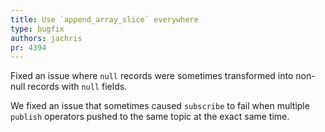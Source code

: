 ```yaml
---
title: Use `append_array_slice` everywhere
type: bugfix
authors: jachris
pr: 4394
---
```


Fixed an issue where `null` records were sometimes transformed into non-null
records with `null` fields.

We fixed an issue that sometimes caused `subscribe` to fail when multiple
`publish` operators pushed to the same topic at the exact same time.
